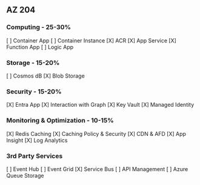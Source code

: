 ## AZ 204

### Computing - 25-30%
[ ] Container App
[ ] Container Instance
[X] ACR
[X] App Service
[X] Function App
[ ] Logic App

### Storage - 15-20%
[ ] Cosmos dB
[X] Blob Storage

### Security - 15-20%
[X] Entra App
[X] Interaction with Graph
[X] Key Vault
[X] Managed Identity

### Monitoring & Optimization - 10-15%
[X] Redis Caching
[X] Caching Policy & Security
[X] CDN & AFD
[X] App Insight
[X] Log Analytics

### 3rd Party Services
[ ] Event Hub
[ ] Event Grid
[X] Service Bus
[ ] API Management
[ ] Azure Queue Storage